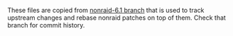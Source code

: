 These files are copied from [nonraid-6.1 branch](https://github.com/qvr/nonraid/tree/nonraid-6.1) that is used to track upstream changes and rebase nonraid patches on top of them. Check that branch for commit history.

